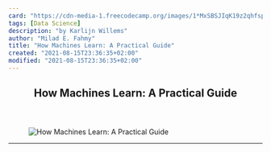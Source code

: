 ```yaml
---
card: "https://cdn-media-1.freecodecamp.org/images/1*MxSBSJIqK19z2qhfspPL-g.png"
tags: [Data Science]
description: "by Karlijn Willems"
author: "Milad E. Fahmy"
title: "How Machines Learn: A Practical Guide"
created: "2021-08-15T23:36:35+02:00"
modified: "2021-08-15T23:36:35+02:00"
---
```

<div class="site-wrapper">
<main id="site-main" class="site-main outer">
<div class="inner">
<article class="post-full post tag-data-science tag-statistics tag-tech tag-machine-learning tag-programming ">
<header class="post-full-header">
<h1 class="post-full-title">How Machines Learn: A Practical Guide</h1>
</header>
<figure class="post-full-image">
<picture>
<source media="(max-width: 700px)" sizes="1px" srcset="data:image/gif;base64,R0lGODlhAQABAIAAAAAAAP///yH5BAEAAAAALAAAAAABAAEAAAIBRAA7 1w">
<source media="(min-width: 701px)" sizes="(max-width: 800px) 400px,
(max-width: 1170px) 700px,
1400px" srcset="https://cdn-media-1.freecodecamp.org/images/1*MxSBSJIqK19z2qhfspPL-g.png 300w,
https://cdn-media-1.freecodecamp.org/images/1*MxSBSJIqK19z2qhfspPL-g.png 600w,
https://cdn-media-1.freecodecamp.org/images/1*MxSBSJIqK19z2qhfspPL-g.png 1000w,
https://cdn-media-1.freecodecamp.org/images/1*MxSBSJIqK19z2qhfspPL-g.png 2000w">
<img onerror="this.style.display='none'" src="https://cdn-media-1.freecodecamp.org/images/1*MxSBSJIqK19z2qhfspPL-g.png" alt="How Machines Learn: A Practical Guide">
</picture>
</figure>
<section class="post-full-content">
<div class="post-content medium-migrated-article">
</div>
<hr>
</section>
</article>
</div>
</main>
</div>
<!-- Google Tag Manager (noscript) -->
<!-- End Google Tag Manager (noscript) -->
